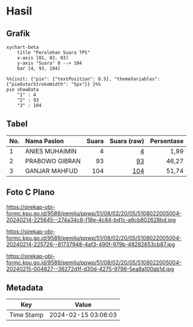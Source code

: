 # Hasil

## Grafik

```mermaid
xychart-beta
    title "Perolehan Suara TPS"
    x-axis [01, 02, 03]
    y-axis "Suara" 0 --> 104
    bar [4, 93, 104]
```

```mermaid
%%{init: {"pie": {"textPosition": 0.5}, "themeVariables": {"pieOuterStrokeWidth": "5px"}} }%%
pie showData
    "1" : 4
    "2" : 93
    "3" : 104
```

## Tabel

| No. | Nama Paslon    | Suara | Suara (raw) | Persentase |
|:--- |:-------------- | -----:| -----------:| ----------:|
| 1   | ANIES MUHAIMIN | 4     | [4][p-1]    | 1,99       |
| 2   | PRABOWO GIBRAN | 93    | [93][p-2]   | 46,27      |
| 3   | GANJAR MAHFUD  | 104   | [104][p-3]  | 51,74      |


[p-1]: https://github.com/gigit-pemilu/pemilu-2024-51-bali/blob/main/pilpres/hitung-suara/sub/51-bali/sub/08-buleleng/sub/02-seririt/sub/2005-mayong/sub/004-tps/sub/paslon-1.txt
[p-2]: https://github.com/gigit-pemilu/pemilu-2024-51-bali/blob/main/pilpres/hitung-suara/sub/51-bali/sub/08-buleleng/sub/02-seririt/sub/2005-mayong/sub/004-tps/sub/paslon-2.txt
[p-3]: https://github.com/gigit-pemilu/pemilu-2024-51-bali/blob/main/pilpres/hitung-suara/sub/51-bali/sub/08-buleleng/sub/02-seririt/sub/2005-mayong/sub/004-tps/sub/paslon-3.txt

## Foto C Plano

https://sirekap-obj-formc.kpu.go.id/9589/pemilu/ppwp/51/08/02/20/05/5108022005004-20240214-225645--274a34c8-f18e-4c84-bd1c-a6cb802628bd.jpg

https://sirekap-obj-formc.kpu.go.id/9589/pemilu/ppwp/51/08/02/20/05/5108022005004-20240214-225726--81737948-4af3-490f-979b-48282653cb87.jpg

https://sirekap-obj-formc.kpu.go.id/9589/pemilu/ppwp/51/08/02/20/05/5108022005004-20240215-004827--36272d1f-d30d-4275-9798-5ea8a100ab1d.jpg


## Metadata

| Key        | Value               |
| ---------- | ------------------- |
| Time Stamp | 2024-02-15 03:06:03 |




